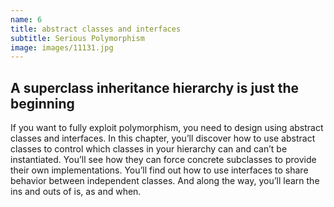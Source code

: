 ```yaml
---
name: 6
title: abstract classes and interfaces
subtitle: Serious Polymorphism
image: images/11131.jpg
---
```

## A superclass inheritance hierarchy is just the beginning 
If you want to fully exploit polymorphism, you need to design using abstract classes and interfaces. In this chapter, you’ll discover how to use abstract classes to control which classes in your hierarchy can and can’t be instantiated. You’ll see how they can force concrete subclasses to provide their own implementations. You’ll find out how to use interfaces to share behavior between independent classes. And along the way, you’ll learn the ins and outs of is, as and when.
